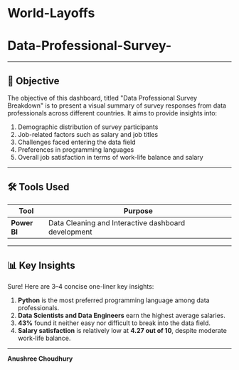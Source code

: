 # World-Layoffs

# Data-Professional-Survey-  


---

## 🎯 Objective


The objective of this dashboard, titled "Data Professional Survey Breakdown" is to present a visual summary of survey responses from data professionals across different countries. It aims to provide insights into:  
1. Demographic distribution of survey participants  
2. Job-related factors such as salary and job titles  
3. Challenges faced entering the data field  
4. Preferences in programming languages  
5. Overall job satisfaction in terms of work-life balance and salary  


---

## 🛠️ Tools Used

| Tool         | Purpose                                                |
|--------------|--------------------------------------------------------|
| **Power BI** | Data Cleaning and Interactive dashboard development    |

---

## 📊 Key Insights

Sure! Here are 3–4 concise one-liner key insights:  

1. **Python** is the most preferred programming language among data professionals.  
2. **Data Scientists and Data Engineers** earn the highest average salaries.  
3. **43%** found it neither easy nor difficult to break into the data field.  
4. **Salary satisfaction** is relatively low at **4.27 out of 10**, despite moderate work-life balance.  


---

**Anushree Choudhury**  


